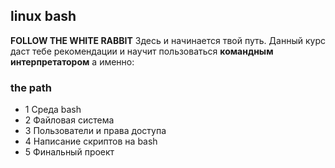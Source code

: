## linux bash

**FOLLOW THE WHITE RABBIT**
Здесь и начинается твой путь. Данный курс даст тебе рекомендации и научит пользоваться
**командным интерпретатором** а именно:

### the path
- 1 Среда bash
- 2 Файловая система
- 3 Пользователи и права доступа
- 4 Написание скриптов на bash
- 5 Финальный проект
